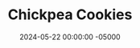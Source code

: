 ---
layout: post
title:  "Chickpea Cookies"
date:   2024-05-22 00:00:00 -05000
categories: 
- Recipes
- Healthier Dessert
permalink: /recipes/chickpea-cookies
image: /assets/Food/Healthier Dessert/Chickpea Cookies/chickpea-cookies.jpg
ing: chickpeacookies-ing
facts: chickpeacookies-facts
Prep: 10
Rest: 30
Cook: 13
Source1: https://frommybowl.com/chickpea-chocolate-chip-cookies/#tasty-recipes-7695-jump-target
Source2: https://iheartvegetables.com/chickpea-chocolate-chip-cookies/
tags: 
- chocolate chip
- chocolate chunk
- natural peanut butter
- peanut butter
- almond butter
- sunflower seed butter
- sunbutter
- vanilla extract
- coconut flour
- gluten free
- sugar free
- syrup
- maple syrup
- honey
- cocoa powder
- coconut oil
- chickpeas
- garbanzo beans
Description: This is part 1 of me trying to make a classic chocolate chip cookie in a much healthier way.  First up is chickpeas, which provide a great neutral base for the cookies, allowing them to stay moist without all the fat of butter, and while being packed with fiber.  For some healthy fats and some sweetness, I've used natural peanut butter and sugar free syrup.  These cookies are gluten and grain free, using coconut flour instead, and use a homemade sugar free chocolate using just 3 ingredients.  They don't taste like beans at all, and can even be enjoyed raw!
Instructions: 
- Preheat your oven to 350F, and line a cookie sheet with parchment paper.  Also line a small Tupperware with parchment.<br><br>

- Start with the chocolate chips, since these will need to fully solidify in the fridge.  In a small bowl, add the coconut oil, and melt in the microwave for 1:30<br><br>

- Add the cocoa powder, syrup, and a few grains of salt to the coconut oil, and mix until smooth<br><br>

- Pour the chocolate into a parchment lined Tupperware, and refrigerate until solid, about 30 minutes<br><br>

- Meanwhile, move into the cookie dough.  To a food processor, add your (drained and rinsed) chickpeas, syrup, and vanilla.  Maple syrup or honey can be used in place of sugar free syrup.  Blend until smooth, and transfer to a large bowl<br><br>

- Mix the rest of the cookie dough ingredients (nut butter, salt, baking powder, and coconut flour) with a silicone spatula until fully combined.  I've used natural peanut butter, but almond butter, pistachio butter, sunflower seed butter, or pumpkin seed butter would also work.  Oat or almond flour would probably work instead of coconut, but start with at least double by weight, and go on feel.  The dough should be slightly sticky<br><br>

- Let chill in the fridge for 15 minutes to cool down. The mix may warm up as it blends, so chilling it prevents the chocolate from melting<br><br>

- Chop your chocolate into small chunks, and fold into the batter<br><br>

- Scoop the batter onto your pan, and press down each cookie until it is flat and round.  The cookies will rise slightly in the oven, but they will not spread outward.  Lightly wet your hands to prevent sticking when shaping the cookies<br><br>

- Bake in a preheated 350F oven for about 13-15 minutes, or until the cookies have risen slightly, and the bottoms are a light golden brown.  Be careful to not overcook them<br><br>

- Let cool on the pan for 5 minutes before transferring to a wire rack to cool completely.  Store in an airtight container in the fridge<br><br>

- You can also enjoy these as edible cookie dough bites, just omit the baking powder<br><br>
- - <center><img src="/assets/Food/Healthier Dessert/Chickpea Cookies/chickpea-cookie-dough.jpg" alt="" class="instruction-image"></center><br>
---